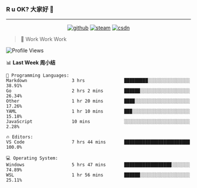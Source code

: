 ### R u OK? 大家好 👋

___

<p align="center">
  <a href="https://bigkjp97.github.io/"><img src="https://img.shields.io/badge/-GitPage-lightgrey" alt="github"></a>
  <a href="https://steamcommunity.com/id/bigkjp/"><img src="https://img.shields.io/badge/-Steam-black" alt="steam"></a>
  <a href="https://blog.csdn.net/qq_38986088"><img src="https://img.shields.io/badge/CSDN-cf000e" alt="csdn"></a>
</p>

> 🧟 Work Work Work

<!--START_SECTION:kjp readme-->
![Profile Views](http://img.shields.io/badge/Mi%20Amigos%E2%99%82%EF%B8%8F-0-ff69b4)

📊 **Last Week 周小结** 

```text
💬 Programming Languages: 
Markdown                 3 hrs               █████████░░░░░░░░░░░░░░░░   38.91% 
Go                       2 hrs 2 mins        ██████░░░░░░░░░░░░░░░░░░░   26.34% 
Other                    1 hr 20 mins        ████░░░░░░░░░░░░░░░░░░░░░   17.26% 
YAML                     1 hr 10 mins        ███░░░░░░░░░░░░░░░░░░░░░░   15.18% 
JavaScript               10 mins             ░░░░░░░░░░░░░░░░░░░░░░░░░   2.28%

🔥 Editors: 
VS Code                  7 hrs 44 mins       █████████████████████████   100.0%

💻 Operating System: 
Windows                  5 hrs 47 mins       ██████████████████░░░░░░░   74.89% 
WSL                      1 hr 56 mins        ██████░░░░░░░░░░░░░░░░░░░   25.11%

```


<!--END_SECTION:kjp readme-->

<!--
**bigkjp97/bigkjp97** is a ✨ _special_ ✨ repository because its `README.md` (this file) appears on your GitHub profile.

Here are some ideas to get you started:

- 🔭 I’m currently working on ...
- 🌱 I’m currently learning ...
- 👯 I’m looking to collaborate on ...
- 🤔 I’m looking for help with ...
- 💬 Ask me about ...
- 📫 How to reach me: ...
- 😄 Pronouns: ...
- ⚡ Fun fact: ... -->
